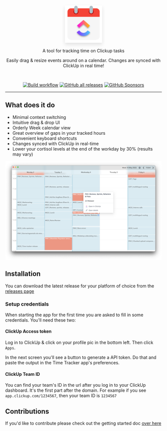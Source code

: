 <p align="center"><a href="https://github.com/gwleuverink/clickup-time-tracker/releases" target="_blank"><img src="./build/icons/256x256.png" width="120" style="filter: drop-shadow(0px 6px 6px #e2e2e2)"></a></p>

<p align="center">A tool for tracking time on Clickup tasks</p>

<p align="center">Easily drag & resize events around on a calendar. Changes are synced with ClickUp in real time!</p>

<br />

<p align="center">
<a href="https://github.com/gwleuverink/clickup-time-tracker/actions/workflows/build.yml"><img src="https://github.com/gwleuverink/clickup-time-tracker/actions/workflows/build.yml/badge.svg" alt="Build workflow"></a>
<a href="https://github.com/gwleuverink/clickup-time-tracker/releases/latest"><img alt="GitHub all releases" src="https://img.shields.io/github/downloads/gwleuverink/clickup-time-tracker/total"></a>
<a href="https://github.com/sponsors/gwleuverink"><img alt="GitHub Sponsors" src="https://img.shields.io/github/sponsors/gwleuverink"></a>
</p>

<hr />

## What does it do

* Minimal context switching
* Intuitive drag & drop UI
* Orderly Week calendar view
* Great overview of gaps in your tracked hours
* Convenient keyboard shortcuts
* Changes synced with ClickUp in real-time
* Lower your cortisol levels at the end of the workday by 30% (results may vary)

<p align="center"><img src="./docs/img/screenshot.png" width="620"></p>

## Installation
You can download the latest release for your platform of choice from the [releases page](https://github.com/gwleuverink/clickup-time-tracker/releases)

### Setup credentials
When starting the app for the first time you are asked to fill in some credentials. You'll need these two:

#### ClickUp Access token
Log in to ClickUp & click on your profile pic in the bottom left. Then click `Apps`.

In the next screen you'll see a button to generate a API token. Do that and paste the output in the Time Tracker app's preferences.

#### ClickUp Team ID
You can find your team's ID in the url after you log in to your ClickUp dashboard. It's the first part after the domain. For example if you see `app.clickup.com/1234567`, then your team ID is `1234567`
## Contributions
If you'd like to contribute please check out the getting started doc [over here](./docs/development.md)
